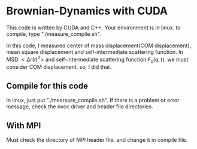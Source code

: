 # Brownian-Dynamics with CUDA

This code is written by CUDA and C++.
Your environment is in linux. to compile, type "./measure_compile.sh".

In this code, I measured center of mass displacement(COM displacement), mean square displacement and self-intermediate scattering function.
In MSD $<\Delta r(t)^2>$ and self-intermediate scattering function $F_s(q,t)$, we must consider COM displacement. so, I did that.

## Compile for this code

In linux, just put "./mearsure_compile.sh". If there is a problem or error message, check the nvcc driver and header file directories.

## With MPI

Must check the directory of MPI header file. and change it in compile file.

